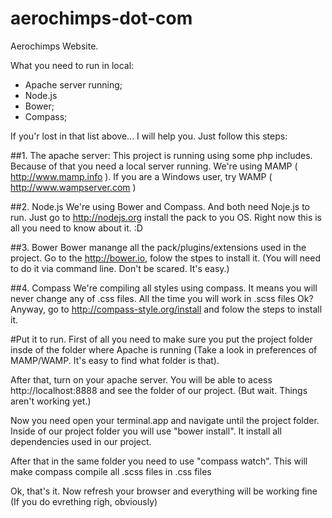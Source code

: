 aerochimps-dot-com
==================

Aerochimps Website.

What you need to run in local:
- Apache server running;
- Node.js
- Bower;
- Compass;

If you'r lost in that list above... I will help you. Just follow this steps:

##1. The apache server:
This project is running using some php includes. Because of that you need a local server running.
We're using MAMP ( http://www.mamp.info ). If you are a Windows user, try WAMP ( http://www.wampserver.com )

##2. Node.js
We're using Bower and Compass. And both need Noje.js to run. Just go to http://nodejs.org install the pack to you OS. Right now this is all you need to know about it. :D

##3. Bower
Bower manange all the pack/plugins/extensions used in the project.
Go to the http://bower.io, folow the stpes to install it. (You will need to do it via command line. Don't be scared. It's easy.)

##4. Compass
We're compiling all styles using compass. It means you will never change any of .css files. All the time you will work in .scss files Ok?
Anyway, go to http://compass-style.org/install and folow the steps to install it.


#Put it to run.
First of all you need to make sure you put the project folder insde of the folder where Apache is running (Take a look in preferences of MAMP/WAMP. It's easy to find what folder is that).

After that, turn on your apache server.
You will be able to acess http://localhost:8888 and see  the folder of our project. (But wait. Things aren't working yet.)

Now you need open your terminal.app and navigate until the project folder.
Inside of our project folder you will use "bower install".
It install all dependencies used in our project.

After that in the same folder you need to use "compass watch".
This will make compass compile all .scss files in .css files

Ok, that's it. Now refresh your browser and everything will be working fine (If you do evrething righ, obviously)